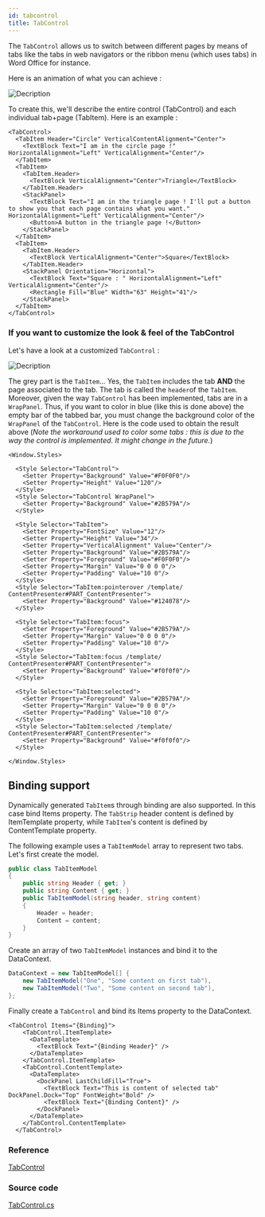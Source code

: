 ```yaml
---
id: tabcontrol
title: TabControl
---
```


The `TabControl` allows us to switch between different pages by means of tabs like the tabs in web navigators or the ribbon menu \(which uses tabs\) in Word Office for instance.

Here is an animation of what you can achieve :

  <div style={{textAlign: 'center'}}>
    <img src="/img/controls/tabcontrol/tabcontrol.gif" alt="Decription" />
  </div>

To create this, we'll describe the entire control \(TabControl\) and each individual tab+page \(TabItem\). Here is an example :

```markup
<TabControl>
  <TabItem Header="Circle" VerticalContentAlignment="Center">
    <TextBlock Text="I am in the circle page !" HorizontalAlignment="Left" VerticalAlignment="Center"/>
  </TabItem>
  <TabItem>
    <TabItem.Header>
      <TextBlock VerticalAlignment="Center">Triangle</TextBlock>
    </TabItem.Header>
    <StackPanel>
      <TextBlock Text="I am in the triangle page ! I'll put a button to show you that each page contains what you want." HorizontalAlignment="Left" VerticalAlignment="Center"/>
      <Button>A button in the triangle page !</Button>
    </StackPanel>
  </TabItem>
  <TabItem>
    <TabItem.Header>
      <TextBlock VerticalAlignment="Center">Square</TextBlock>
    </TabItem.Header>
    <StackPanel Orientation="Horizontal">
      <TextBlock Text="Square : " HorizontalAlignment="Left" VerticalAlignment="Center"/>
      <Rectangle Fill="Blue" Width="63" Height="41"/>              
    </StackPanel>
  </TabItem>
</TabControl>
```

### If you want to customize the look & feel of the TabControl

Let's have a look at a customized `TabControl` :

  <div style={{textAlign: 'center'}}>
    <img src="/img/controls/tabcontrol/customizedtabcontrol.gif" alt="Decription" />
  </div>

The grey part is the `TabItem`... Yes, the `TabItem` includes the tab **AND** the page associated to the tab. The tab is called the `header`of the `TabItem`. Moreover, given the way `TabControl` has been implemented, tabs are in a `WrapPanel`. Thus, if you want to color in blue \(like this is done above\) the empty bar of the tabbed bar, you must change the background color of the `WrapPanel` of the `TabControl`. Here is the code used to obtain the result above \(_Note the workaround used to color some tabs : this is due to the way the control is implemented. It might change in the future._\)

```markup
<Window.Styles>

  <Style Selector="TabControl">
    <Setter Property="Background" Value="#F0F0F0"/>
    <Setter Property="Height" Value="120"/>
  </Style>
  <Style Selector="TabControl WrapPanel">
    <Setter Property="Background" Value="#2B579A"/>
  </Style>

  <Style Selector="TabItem">
    <Setter Property="FontSize" Value="12"/>
    <Setter Property="Height" Value="34"/>
    <Setter Property="VerticalAlignment" Value="Center"/>
    <Setter Property="Background" Value="#2B579A"/>
    <Setter Property="Foreground" Value="#F0F0F0"/>
    <Setter Property="Margin" Value="0 0 0 0"/>
    <Setter Property="Padding" Value="10 0"/>
  </Style>
  <Style Selector="TabItem:pointerover /template/ ContentPresenter#PART_ContentPresenter">
    <Setter Property="Background" Value="#124078"/>
  </Style>

  <Style Selector="TabItem:focus">
    <Setter Property="Foreground" Value="#2B579A"/>
    <Setter Property="Margin" Value="0 0 0 0"/>
    <Setter Property="Padding" Value="10 0"/>
  </Style>
  <Style Selector="TabItem:focus /template/ ContentPresenter#PART_ContentPresenter">
    <Setter Property="Background" Value="#f0f0f0"/>
  </Style>

  <Style Selector="TabItem:selected">
    <Setter Property="Foreground" Value="#2B579A"/>
    <Setter Property="Margin" Value="0 0 0 0"/>
    <Setter Property="Padding" Value="10 0"/>
  </Style>
  <Style Selector="TabItem:selected /template/ ContentPresenter#PART_ContentPresenter">
    <Setter Property="Background" Value="#f0f0f0"/>
  </Style>

</Window.Styles>
```

## Binding support

Dynamically generated `TabItem`s through binding are also supported. In this case bind Items property. The `TabStrip` header content is defined by ItemTemplate property, while `TabItem`'s content is defined by ContentTemplate property.

The following example uses a `TabItemModel` array to represent two tabs. Let's first create the model.

```csharp
public class TabItemModel
{
    public string Header { get; }
    public string Content { get; }
    public TabItemModel(string header, string content)
    {
        Header = header;
        Content = content;
    }
}
```

Create an array of two `TabItemModel` instances and bind it to the DataContext.

```csharp
DataContext = new TabItemModel[] { 
    new TabItemModel("One", "Some content on first tab"),
    new TabItemModel("Two", "Some content on second tab"),
};
```

Finally create a `TabControl` and bind its Items property to the DataContext.

```markup
<TabControl Items="{Binding}">
    <TabControl.ItemTemplate>
      <DataTemplate>
        <TextBlock Text="{Binding Header}" />
      </DataTemplate>
    </TabControl.ItemTemplate>
    <TabControl.ContentTemplate>
      <DataTemplate>
        <DockPanel LastChildFill="True">
          <TextBlock Text="This is content of selected tab" DockPanel.Dock="Top" FontWeight="Bold" />
          <TextBlock Text="{Binding Content}" />
        </DockPanel>
      </DataTemplate>
    </TabControl.ContentTemplate>
  </TabControl>
```

### Reference

[TabControl](http://reference.avaloniaui.net/api/Avalonia.Controls/TabControl/)

### Source code

[TabControl.cs](https://github.com/AvaloniaUI/Avalonia/blob/master/src/Avalonia.Controls/TabControl.cs)
